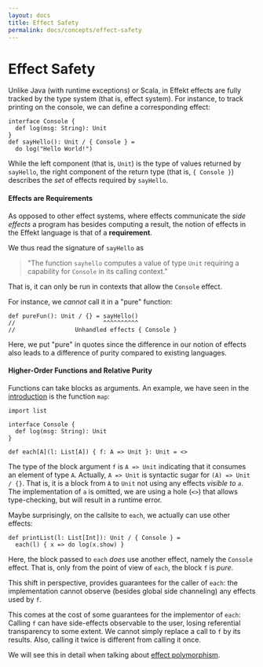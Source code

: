 ```yaml
---
layout: docs
title: Effect Safety
permalink: docs/concepts/effect-safety
---
```


# Effect Safety
Unlike Java (with runtime exceptions) or Scala, in Effekt effects are fully
tracked by the type system (that is, effect system). For instance, to track printing
on the console, we can define a corresponding effect:
```effekt
interface Console {
  def log(msg: String): Unit
}
def sayHello(): Unit / { Console } =
  do log("Hello World!")
```
While the left component (that is, `Unit`) is the type of values returned by
`sayHello`, the right component of the return type (that is, `{ Console }`)
describes the _set_ of effects required by `sayHello`.

#### Effects are Requirements
As opposed to other effect systems, where effects communicate the _side effects_
a program has besides computing a result, the notion of effects in the Effekt
language is that of a **requirement**.

We thus read the signature of `sayHello` as

> "The function `sayhello` computes a value of type `Unit` requiring a
> capability for `Console` in its calling context."

That is, it can only be run in contexts that allow the `Console` effect.

For instance, we _cannot_ call it in a "pure" function:
```effekt
def pureFun(): Unit / {} = sayHello()
//                         ^^^^^^^^^^
//                 Unhandled effects { Console }
```
Here, we put "pure" in quotes since the difference in our notion of effects also
leads to a difference of purity compared to existing languages.

#### Higher-Order Functions and Relative Purity
Functions can take blocks as arguments. An example, we have seen in the
[introduction](../) is the function `map`:

```effekt:reset:hide:prelude
import list
```
```effekt:hide
interface Console {
  def log(msg: String): Unit
}
```
```effekt
def each[A](l: List[A]) { f: A => Unit }: Unit = <>
```
The type of the block argument `f` is `A => Unit` indicating that it consumes an
element of type `A`. Actually, `A => Unit` is
syntactic sugar for `(A) => Unit / {}`. That is, it is a block from `A` to `Unit`
not using any effects _visible to `a`_. The implementation of `a` is omitted,
we are using a hole (`<>`) that allows type-checking, but will result in a
runtime error.

Maybe surprisingly, on the callsite to `each`, we actually can use other effects:
```
def printList(l: List[Int]): Unit / { Console } =
  each(l) { x => do log(x.show) }
```
Here, the block passed to `each` _does_ use another effect, namely the `Console`
effect.
That is, only from the point of view of `each`, the block `f` is _pure_.

This shift in perspective, provides guarantees for the caller of `each`: the
implementation cannot observe (besides global side channeling) any effects
used by `f`.

This comes at the cost of some guarantees for the implementor of `each`:
Calling `f` can have side-effects observable to the user, losing referential
transparency to some extent. We cannot simply replace a call to `f` by its
results. Also, calling it twice is different from calling it once.

We will see this in detail when talking about [effect polymorphism](effect-polymorphism).
